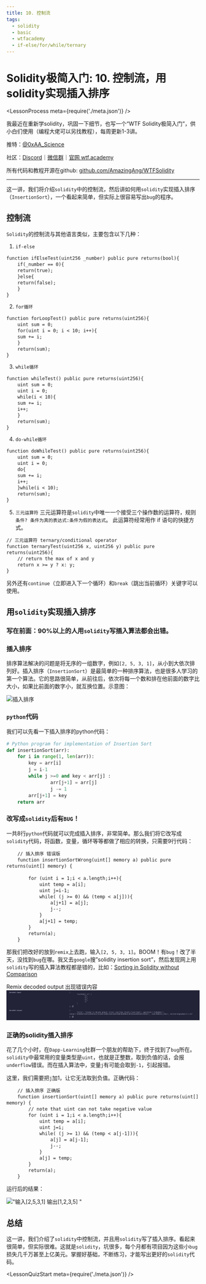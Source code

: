 ```yaml
---
title: 10. 控制流
tags:
  - solidity
  - basic
  - wtfacademy
  - if-else/for/while/ternary
---
```


# Solidity极简入门: 10. 控制流，用solidity实现插入排序

<LessonProcess meta={require('./meta.json')} />

我最近在重新学solidity，巩固一下细节，也写一个“WTF Solidity极简入门”，供小白们使用（编程大佬可以另找教程），每周更新1-3讲。

推特：[@0xAA_Science](https://twitter.com/0xAA_Science)

社区：[Discord](https://discord.wtf.academy)｜[微信群](https://docs.google.com/forms/d/e/1FAIpQLSe4KGT8Sh6sJ7hedQRuIYirOoZK_85miz3dw7vA1-YjodgJ-A/viewform?usp=sf_link)｜[官网 wtf.academy](https://wtf.academy)

所有代码和教程开源在github: [github.com/AmazingAng/WTFSolidity](https://github.com/AmazingAng/WTFSolidity)

-----
这一讲，我们将介绍`solidity`中的控制流，然后讲如何用`solidity`实现插入排序（`InsertionSort`），一个看起来简单，但实际上很容易写出`bug`的程序。

## 控制流
`Solidity`的控制流与其他语言类似，主要包含以下几种：

1. `if-else`

```solidity
function ifElseTest(uint256 _number) public pure returns(bool){
    if(_number == 0){
	return(true);
    }else{
	return(false);
    }
}
```
2. `for循环`

```solidity
function forLoopTest() public pure returns(uint256){
    uint sum = 0;
    for(uint i = 0; i < 10; i++){
	sum += i;
    }
    return(sum);
}
```
3. `while循环`

```solidity
function whileTest() public pure returns(uint256){
    uint sum = 0;
    uint i = 0;
    while(i < 10){
	sum += i;
	i++;
    }
    return(sum);
}
```
4. `do-while循环`

```solidity
function doWhileTest() public pure returns(uint256){
    uint sum = 0;
    uint i = 0;
    do{
	sum += i;
	i++;
    }while(i < 10);
    return(sum);
}
```

5. `三元运算符`
三元运算符是`solidity`中唯一一个接受三个操作数的运算符，规则`条件? 条件为真的表达式:条件为假的表达式`。 此运算符经常用作 if 语句的快捷方式。

```solidity
// 三元运算符 ternary/conditional operator
function ternaryTest(uint256 x, uint256 y) public pure returns(uint256){
    // return the max of x and y
    return x >= y ? x: y; 
}
```

另外还有`continue`（立即进入下一个循环）和`break`（跳出当前循环）关键字可以使用。

## 用`solidity`实现插入排序
### 写在前面：90%以上的人用`solidity`写插入算法都会出错。

### 插入排序
排序算法解决的问题是将无序的一组数字，例如`[2, 5, 3, 1]`，从小到大依次排列好。插入排序（`InsertionSort`）是最简单的一种排序算法，也是很多人学习的第一个算法。它的思路很简单，从前往后，依次将每一个数和排在他前面的数字比大小，如果比前面的数字小，就互换位置。示意图：

![插入排序](https://i.pinimg.com/originals/92/b0/34/92b034385c440e08bc8551c97df0a2e3.gif)

### `python`代码
我们可以先看一下插入排序的python代码：
```python
# Python program for implementation of Insertion Sort
def insertionSort(arr):
	for i in range(1, len(arr)):
		key = arr[i]
		j = i-1
		while j >=0 and key < arr[j] :
				arr[j+1] = arr[j]
				j -= 1
		arr[j+1] = key
    return arr
```
### 改写成`solidity`后有`BUG`！
一共8行`python`代码就可以完成插入排序，非常简单。那么我们将它改写成`solidity`代码，将函数，变量，循环等等都做了相应的转换，只需要9行代码：
``` solidity
    // 插入排序 错误版
    function insertionSortWrong(uint[] memory a) public pure returns(uint[] memory) {
        
        for (uint i = 1;i < a.length;i++){
            uint temp = a[i];
            uint j=i-1;
            while( (j >= 0) && (temp < a[j])){
                a[j+1] = a[j];
                j--;
            }
            a[j+1] = temp;
        }
        return(a);
    }
```
那我们把改好的放到`remix`上去跑，输入`[2, 5, 3, 1]`。BOOM！有`bug`！改了半天，没找到`bug`在哪。我又去`google`搜”solidity insertion sort”，然后发现网上用`solidity`写的插入算法教程都是错的，比如：[Sorting in Solidity without Comparison](https://medium.com/coinmonks/sorting-in-solidity-without-comparison-4eb47e04ff0d)

Remix decoded output 出现错误内容
![10-1](./img/10-1.jpg)

### 正确的solidity插入排序
花了几个小时，在`Dapp-Learning`社群一个朋友的帮助下，终于找到了`bug`所在。`solidity`中最常用的变量类型是`uint`，也就是正整数，取到负值的话，会报`underflow`错误。而在插入算法中，变量`j`有可能会取到`-1`，引起报错。

这里，我们需要把`j`加1，让它无法取到负值。正确代码：
```solidity
    // 插入排序 正确版
    function insertionSort(uint[] memory a) public pure returns(uint[] memory) {
        // note that uint can not take negative value
        for (uint i = 1;i < a.length;i++){
            uint temp = a[i];
            uint j=i;
            while( (j >= 1) && (temp < a[j-1])){
                a[j] = a[j-1];
                j--;
            }
            a[j] = temp;
        }
        return(a);
    }
```
运行后的结果：

!["输入[2,5,3,1] 输出[1,2,3,5]
"](https://images.mirror-media.xyz/publication-images/S-i6rwCMeXoi8eNJ0fRdB.png?height=300&width=554)

## 总结
这一讲，我们介绍了`solidity`中控制流，并且用`solidity`写了插入排序。看起来很简单，但实际很难。这就是`solidity`，坑很多，每个月都有项目因为这些小`bug`损失几千万甚至上亿美元。掌握好基础，不断练习，才能写出更好的`solidity`代码。

<LessonQuizStart meta={require('./meta.json')} />
